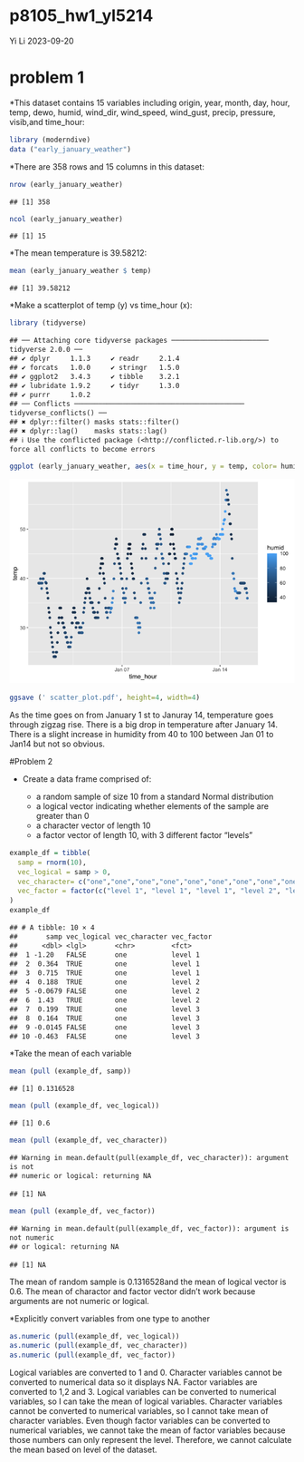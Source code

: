 p8105_hw1_yl5214
================
Yi Li
2023-09-20

# problem 1

\*This dataset contains 15 variables including origin, year, month, day,
hour, temp, dewo, humid, wind_dir, wind_speed, wind_gust, precip,
pressure, visib,and time_hour:

``` r
library (moderndive)
data ("early_january_weather")
```

\*There are 358 rows and 15 columns in this dataset:

``` r
nrow (early_january_weather)
```

    ## [1] 358

``` r
ncol (early_january_weather)
```

    ## [1] 15

\*The mean temperature is 39.58212:

``` r
mean (early_january_weather $ temp)
```

    ## [1] 39.58212

\*Make a scatterplot of temp (y) vs time_hour (x):

``` r
library (tidyverse)
```

    ## ── Attaching core tidyverse packages ──────────────────────── tidyverse 2.0.0 ──
    ## ✔ dplyr     1.1.3     ✔ readr     2.1.4
    ## ✔ forcats   1.0.0     ✔ stringr   1.5.0
    ## ✔ ggplot2   3.4.3     ✔ tibble    3.2.1
    ## ✔ lubridate 1.9.2     ✔ tidyr     1.3.0
    ## ✔ purrr     1.0.2     
    ## ── Conflicts ────────────────────────────────────────── tidyverse_conflicts() ──
    ## ✖ dplyr::filter() masks stats::filter()
    ## ✖ dplyr::lag()    masks stats::lag()
    ## ℹ Use the conflicted package (<http://conflicted.r-lib.org/>) to force all conflicts to become errors

``` r
ggplot (early_january_weather, aes(x = time_hour, y = temp, color= humid)) + geom_point()
```

![](p8105_hw1_yl5214_files/figure-gfm/unnamed-chunk-4-1.png)<!-- -->

``` r
ggsave (' scatter_plot.pdf', height=4, width=4)
```

As the time goes on from January 1 st to Januray 14, temperature goes
through zigzag rise. There is a big drop in temperature after January
14. There is a slight increase in humidity from 40 to 100 between Jan 01
to Jan14 but not so obvious.

\#Problem 2

- Create a data frame comprised of:

  - a random sample of size 10 from a standard Normal distribution
  - a logical vector indicating whether elements of the sample are
    greater than 0
  - a character vector of length 10
  - a factor vector of length 10, with 3 different factor “levels”

``` r
example_df = tibble(
  samp = rnorm(10),
  vec_logical = samp > 0,
  vec_character= c("one","one","one","one","one","one","one","one","one","one"),
  vec_factor = factor(c("level 1", "level 1", "level 1", "level 2", "level 2", "level 2", "level 3", "level 3", "level 3", "level 3"))
)
example_df
```

    ## # A tibble: 10 × 4
    ##       samp vec_logical vec_character vec_factor
    ##      <dbl> <lgl>       <chr>         <fct>     
    ##  1 -1.20   FALSE       one           level 1   
    ##  2  0.364  TRUE        one           level 1   
    ##  3  0.715  TRUE        one           level 1   
    ##  4  0.188  TRUE        one           level 2   
    ##  5 -0.0679 FALSE       one           level 2   
    ##  6  1.43   TRUE        one           level 2   
    ##  7  0.199  TRUE        one           level 3   
    ##  8  0.164  TRUE        one           level 3   
    ##  9 -0.0145 FALSE       one           level 3   
    ## 10 -0.463  FALSE       one           level 3

\*Take the mean of each variable

``` r
mean (pull (example_df, samp))
```

    ## [1] 0.1316528

``` r
mean (pull (example_df, vec_logical))
```

    ## [1] 0.6

``` r
mean (pull (example_df, vec_character))
```

    ## Warning in mean.default(pull(example_df, vec_character)): argument is not
    ## numeric or logical: returning NA

    ## [1] NA

``` r
mean (pull (example_df, vec_factor))
```

    ## Warning in mean.default(pull(example_df, vec_factor)): argument is not numeric
    ## or logical: returning NA

    ## [1] NA

The mean of random sample is 0.1316528and the mean of logical vector is
0.6. The mean of charactor and factor vector didn’t work because
arguments are not numeric or logical.

\*Explicitly convert variables from one type to another

``` r
as.numeric (pull(example_df, vec_logical))
as.numeric (pull(example_df, vec_character))
as.numeric (pull(example_df, vec_factor))
```

Logical variables are converted to 1 and 0. Character variables cannot
be converted to numerical data so it displays NA. Factor variables are
converted to 1,2 and 3. Logical variables can be converted to numerical
variables, so I can take the mean of logical variables. Character
variables cannot be converted to numerical variables, so I cannot take
mean of character variables. Even though factor variables can be
converted to numerical variables, we cannot take the mean of factor
variables because those numbers can only represent the level. Therefore,
we cannot calculate the mean based on level of the dataset.

